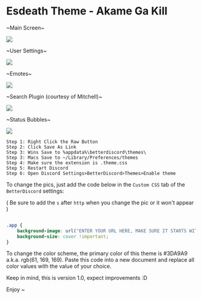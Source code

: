 # Esdeath Theme - Akame Ga Kill
~Main Screen~

<img src="http://i.imgur.com/wrgmZvv.jpg"/>

~User Settings~

<img src="http://i.imgur.com/D9W6mac.png"/>

~Emotes~

<img src="http://i.imgur.com/eJoNsmY.png"/>

~Search Plugin (courtesy of Mitchell)~

<img src="http://i.imgur.com/xWPPhg9.gif"/>

~Status Bubbles~

<img src="http://i.imgur.com/lHlb6eM.gif"/>


```
Step 1: Right Click the Raw Button
Step 2: Click Save As Link
Step 3: Wins Save to %appdata%\betterdiscord\themes\ 
Step 3: Macs Save to ~/Library/Preferences/themes 
Step 4: Make sure the extension is .theme.css
Step 5: Restart Discord
Step 6: Open Discord Settings>BetterDiscord>Themes>Enable theme
```

To change the pics, just add the code below in the `Custom CSS` tab of the `BetterDiscord` settings:

( Be sure to add the `s` after `http` when you change the pic or it won't appear )
```css

.app {
    background-image: url("ENTER YOUR URL HERE, MAKE SURE IT STARTS WITH HTTPS://") !important;
    background-size: cover !important;
}

```

To change the color scheme, the primary color of this theme is #3DA9A9 a.k.a. rgb(61, 169, 169).
Paste this code into a new document and replace all color values with the value of your choice.


Keep in mind, this is version 1.0, expect improvements :D

Enjoy ~
